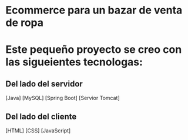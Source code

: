 # Ecommerce para un bazar de venta de ropa

# Este pequeño proyecto se creo con las sigueientes tecnologas: 
## Del lado del servidor
[Java]
[MySQL]
[Spring Boot]
[Servior Tomcat]

## Del lado del cliente
[HTML]
[CSS]
[JavaScript]
